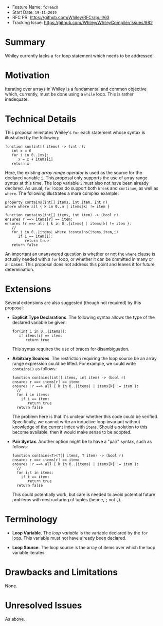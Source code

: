 - Feature Name: `foreach`
- Start Date: `19-11-2019`
- RFC PR: https://github.com/Whiley/RFCs/pull/63
- Tracking Issue: https://github.com/Whiley/WhileyCompiler/issues/982

# Summary

Whiley currently lacks a `for` loop statement which needs to be
addressed.

# Motivation

Iterating over arrays in Whiley is a fundamental and common objective
which, currently, must be done using a `while` loop.  This is rather
inadequate.

# Technical Details

This proposal reinstates Whiley's `for` each statement whose syntax is
illustrated by the following:

```Whiley
function sum(int[] items) -> (int r):
   int x = 0
   for i in 0..|xs|:
      x = x + items[i]
   return x
```

Here, the existing _array range operator_ is used as the source for
the declared variable `i`.  This proposal only supports the use of
array range syntax at this time.  The loop variable `i` must also not
have been already declared.  As usual, `for` loops do support both
`break` and `continue`, as well as `where`.  The following illustrates
a more complex example:

```Whiley
property contains(int[] items, int item, int n)
where where all { k in 0..n | items[k] != item }

function contains(int[] items, int item) -> (bool r)
ensures r ==> items[r] == item:
ensures !r ==> all { k in 0..|items| | items[k] != item }:
   //
   for i in 0..|items| where !contains(items,item,i)   
      if i == item[i]:
         return true
   return false
```

An important an unanswered question is whether or not the `where`
clause is actually needed with a `for` loop, or whether it can be
ommitted in many or all cases.  This proposal does not address this
point and leaves it for future determination.

# Extensions

Several extensions are also suggested (though not required) by this
proposal:

* **Explicit Type Declarations**.  The following syntax allows the type
    of the declared variable be given:

  ```Whiley
  for(int i in 0..|items|):
     if items[i] == item:
        return true
  ```

  This syntax requires the use of braces for disambiguation.

* **Arbitrary Sources**.  The restriction requiring the loop source be
    an array range expression could be lifted.  For example, we could
    write `contains()` as follows:
  ```Whiley
  function contains(int[] items, int item) -> (bool r)
  ensures r ==> items[r] == item:
  ensures !r ==> all { k in 0..|items| | items[k] != item }:
    //
    for i in items:
      if i == item:
         return true
    return false
  ```
  The problem here is that it's unclear whether this code could be
  verified.  Specifically, we cannot write an inductive loop invariant
  without knowledge of the current index with `items`.  Should a
  solution to this become available, then it would make sense to be
  adopted.
  
* **Pair Syntax**.  Another option might be to have a "pair" syntax,
  such as follows: 
  ```Whiley
  function contains<T>(T[] items, T item) -> (bool r)
  ensures r ==> items[r] == item:
  ensures !r ==> all { k in 0..|items| | items[k] != item }:
    //
    for i;t in items:
      if t == item:
         return true
    return false
  ```
  This could potentially work, but care is needed to avoid potential
  future problems with destructuring of tuples (hence, `;` not `,`).
  
# Terminology

* **Loop Variable**.  The _loop variable_ is the variable declared by
    the `for` loop.  This variable must not have already been
    declared.

* **Loop Source**.  The loop source is the array of items over which
    the loop variable iterates.

# Drawbacks and Limitations

None.

# Unresolved Issues

As above.
